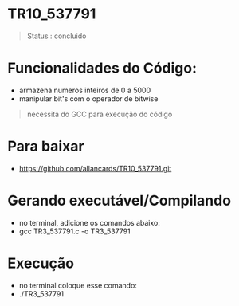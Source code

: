 <h1>TR10_537791</h1>

> Status : concluido

# Funcionalidades do Código: 
+ armazena numeros inteiros de 0 a 5000
+  manipular bit's com o operador de bitwise

> necessita do GCC para execução do código

# Para baixar 
+ https://github.com/allancards/TR10_537791.git

# Gerando executável/Compilando 
+ no terminal, adicione os comandos abaixo:
+ gcc TR3_537791.c -o TR3_537791

# Execução
+ no terminal coloque esse comando:
+ ./TR3_537791 
